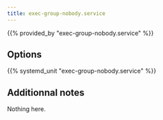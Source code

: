```yaml
---
title: exec-group-nobody.service
---
```


{{% provided_by "exec-group-nobody.service" %}}

## Options

{{% systemd_unit "exec-group-nobody.service" %}}

## Additionnal notes

Nothing here.
